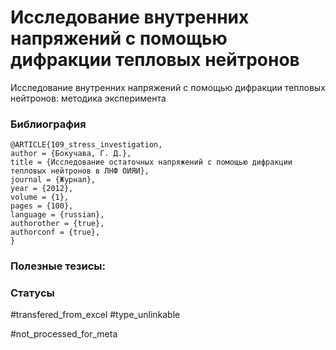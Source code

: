 # Исследование внутренних напряжений с помощью дифракции тепловых нейтронов

Исследование внутренних напряжений с помощью дифракции тепловых нейтронов: методика эксперимента

### Библиография
```
@ARTICLE{109_stress_investigation,
author = {Бокучава, Г. Д.},
title = {Исследование остаточных напряжений с помощью дифракции тепловых нейтронов в ЛНФ ОИЯИ},
journal = {Журнал},
year = {2012},
volume = {1},
pages = {100},
language = {russian},
authorother = {true},
authorconf = {true},
}
```

### Полезные тезисы:

### Статусы
#transfered_from_excel 
#type_unlinkable 

#not_processed_for_meta
